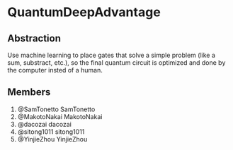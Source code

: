 # QuantumDeepAdvantage

## Abstraction
Use machine learning to place gates that solve a simple problem (like a sum, substract, etc.), so the final quantum circuit is optimized and done by the computer insted of a human.

## Members
1. @SamTonetto SamTonetto
2. @MakotoNakai MakotoNakai
3. @dacozai dacozai
4. @sitong1011 sitong1011
5. @YinjieZhou YinjieZhou

